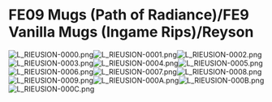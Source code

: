 # FE09 Mugs (Path of Radiance)/FE9 Vanilla Mugs (Ingame Rips)/Reyson

![L_RIEUSION-0000.png](https://raw.githubusercontent.com/Klokinator/FE-Repo/main/Portrait%20Repository/FE09%20Mugs%20(Path%20of%20Radiance)/FE9%20Vanilla%20Mugs%20(Ingame%20Rips)/Reyson/L_RIEUSION-0000.png "L_RIEUSION-0000.png")![L_RIEUSION-0001.png](https://raw.githubusercontent.com/Klokinator/FE-Repo/main/Portrait%20Repository/FE09%20Mugs%20(Path%20of%20Radiance)/FE9%20Vanilla%20Mugs%20(Ingame%20Rips)/Reyson/L_RIEUSION-0001.png "L_RIEUSION-0001.png")![L_RIEUSION-0002.png](https://raw.githubusercontent.com/Klokinator/FE-Repo/main/Portrait%20Repository/FE09%20Mugs%20(Path%20of%20Radiance)/FE9%20Vanilla%20Mugs%20(Ingame%20Rips)/Reyson/L_RIEUSION-0002.png "L_RIEUSION-0002.png")![L_RIEUSION-0003.png](https://raw.githubusercontent.com/Klokinator/FE-Repo/main/Portrait%20Repository/FE09%20Mugs%20(Path%20of%20Radiance)/FE9%20Vanilla%20Mugs%20(Ingame%20Rips)/Reyson/L_RIEUSION-0003.png "L_RIEUSION-0003.png")![L_RIEUSION-0004.png](https://raw.githubusercontent.com/Klokinator/FE-Repo/main/Portrait%20Repository/FE09%20Mugs%20(Path%20of%20Radiance)/FE9%20Vanilla%20Mugs%20(Ingame%20Rips)/Reyson/L_RIEUSION-0004.png "L_RIEUSION-0004.png")![L_RIEUSION-0005.png](https://raw.githubusercontent.com/Klokinator/FE-Repo/main/Portrait%20Repository/FE09%20Mugs%20(Path%20of%20Radiance)/FE9%20Vanilla%20Mugs%20(Ingame%20Rips)/Reyson/L_RIEUSION-0005.png "L_RIEUSION-0005.png")![L_RIEUSION-0006.png](https://raw.githubusercontent.com/Klokinator/FE-Repo/main/Portrait%20Repository/FE09%20Mugs%20(Path%20of%20Radiance)/FE9%20Vanilla%20Mugs%20(Ingame%20Rips)/Reyson/L_RIEUSION-0006.png "L_RIEUSION-0006.png")![L_RIEUSION-0007.png](https://raw.githubusercontent.com/Klokinator/FE-Repo/main/Portrait%20Repository/FE09%20Mugs%20(Path%20of%20Radiance)/FE9%20Vanilla%20Mugs%20(Ingame%20Rips)/Reyson/L_RIEUSION-0007.png "L_RIEUSION-0007.png")![L_RIEUSION-0008.png](https://raw.githubusercontent.com/Klokinator/FE-Repo/main/Portrait%20Repository/FE09%20Mugs%20(Path%20of%20Radiance)/FE9%20Vanilla%20Mugs%20(Ingame%20Rips)/Reyson/L_RIEUSION-0008.png "L_RIEUSION-0008.png")![L_RIEUSION-0009.png](https://raw.githubusercontent.com/Klokinator/FE-Repo/main/Portrait%20Repository/FE09%20Mugs%20(Path%20of%20Radiance)/FE9%20Vanilla%20Mugs%20(Ingame%20Rips)/Reyson/L_RIEUSION-0009.png "L_RIEUSION-0009.png")![L_RIEUSION-000A.png](https://raw.githubusercontent.com/Klokinator/FE-Repo/main/Portrait%20Repository/FE09%20Mugs%20(Path%20of%20Radiance)/FE9%20Vanilla%20Mugs%20(Ingame%20Rips)/Reyson/L_RIEUSION-000A.png "L_RIEUSION-000A.png")![L_RIEUSION-000B.png](https://raw.githubusercontent.com/Klokinator/FE-Repo/main/Portrait%20Repository/FE09%20Mugs%20(Path%20of%20Radiance)/FE9%20Vanilla%20Mugs%20(Ingame%20Rips)/Reyson/L_RIEUSION-000B.png "L_RIEUSION-000B.png")![L_RIEUSION-000C.png](https://raw.githubusercontent.com/Klokinator/FE-Repo/main/Portrait%20Repository/FE09%20Mugs%20(Path%20of%20Radiance)/FE9%20Vanilla%20Mugs%20(Ingame%20Rips)/Reyson/L_RIEUSION-000C.png "L_RIEUSION-000C.png")